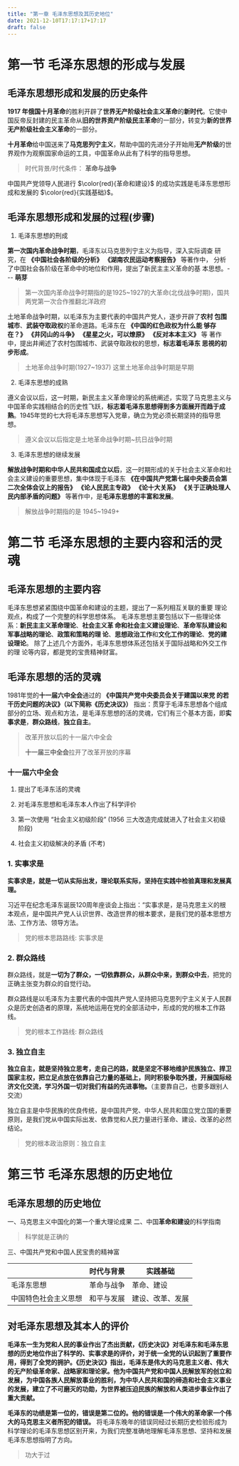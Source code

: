 ```yaml
---
title: "第一章 毛泽东思想及其历史地位"
date: 2021-12-10T17:17:17+17:17
draft: false
---
```


<!--more-->

# 第一节 毛泽东思想的形成与发展

## 毛泽东思想形成和发展的历史条件

**1917 年俄国十月革命**的胜利开辟了**世界无产阶级社会主义革命**的**新时代**。它使中国反帝反封建的民主革命从**旧的世界资产阶级民主革命**的一部分，转变为**新的世界无产阶级社会主义革命**的一部分。

**十月革命**给中国送来了**马克思列宁主义**，帮助中国的先进分子开始用**无产阶级**的世界观作为观察国家命运的工具，中国革命从此有了科学的指导思想。

> 时代背景/时代条件： **革命与战争**

中国共产党领导人民进行 $\color{red}{革命和建设}$ 的成功实践是毛泽东思想形成和发展的
$\color{red}{实践基础}$。

## 毛泽东思想形成和发展的过程(步骤)

1. 毛泽东思想的刑成

**第一次国内革命战争时期**，毛泽东以马克思列宁主义为指导，深入实际调查
研究，在 **《中国社会各阶级的分析》**  **《湖南农民运动考察报告》** 等著作中，
分析了中国社会各阶级在革命中的地位和作用，提出了新民主主义革命的基
本思想。--- **萌芽**

> 第一次国内革命战争时期指的是1925~1927的大革命(北伐战争时期)，国共两党第一次合作推翻北洋政府

土地革命战争时期，以毛泽东为主要代表的中国共产党人，逐步开辟了**农村
包围城市**、**武装夺取政权**的革命道路。毛泽东在 **《中国的红色政权为什么能
够存在？》** **《井冈山的斗争》** **《星星之火，可以燎原》** **《反对本本主义》** 等
著作中，提出井阐述了农村包围城市、武装夺取政权的思想，**标志着毛泽东
思視的初步形成**。

> 土地革命战争时期(1927~1937) 这里土地革命战争时期是早期

2. 毛泽东思想的成熟

遵义会议以后，这一时期，新民主主义革命理论的系统阐述，实现了马克思主义与中国革命实践相结合的历史性飞跃，**标志着毛泽东思想得到多方面展开而趋于成熟**。1945年觉的七大将毛泽东思想写入党章，确立为党必须长期坚持的指导思想。

> 遵义会议以后指定是土地革命战争时期~抗日战争时期

3. 毛泽东思想的继续发展

**解放战争时期和中华人民共和国成立以后**，这一时期形成的关于社会主义革命和社会主义建设的重要思想，集中体现于毛泽东 **《在中国共产党第七届中央委员会第二次全体会议上的报告》**  **《论人民民主专政》** **《论十大关系》** **《关于正确处理人民内部矛盾的问题》** 等著作中，是**毛泽东思想的丰富和发展**。

> 解放战争时期指的是 1945~1949+

# 第二节 毛泽东思想的主要内容和活的灵魂

## 毛泽东思想的主要内容

毛泽东思想紧紧围绕中国革命和建设的主题，提出了一系列相互关联的重要
理论观点，构成了一个完整的科学思想体系。
毛泽东思想主要包括以下一些理论体系：**新民主主义革命理论**、**社会主义革
命和社会主义建设理论**、**革命军队建设和军事战略的理论**、**政策和策略的理
论**、**思想政治工作**和**文化工作的理论**、**党的建设理论**。
除了上述几个方面外，毛泽东思想体系还包括关于国际战略和外交工作的理
论等内容，都是党的宝贵精神财富。

## 毛泽东思想的活的灵魂

1981年觉的**十一届六中全会**通过的 **《中国共产党中央委员会关于建国以来党
的若干历史问题的决议》（以下简称《历史决议》）** 指出：贯穿于毛泽东思想各个组成部分的立场、观点和方法，是毛泽东思想的活的灵魂，它们有三个基本方面，即**实事求是**，**群众路线**，**独立自主**。

> 改革开放以后的十一届六中全会
> 
> **十一届三中全会**拉开了改革开放的序幕

### 十一届六中全会

1. 提出了毛泽东活的灵魂

2. 对毛泽东思想和毛泽东本人作出了科学评价

3. 第一次使用 “社会主义初级阶段” (1956 三大改造完成就进入了社会主义初级阶段)

4. 社会主义初级解决的矛盾 (不考)

### 1. 实事求是

**实事求是，就是一切从实际出发，理论联系实际，坚持在实践中检验真理和发展真理。**

习近平在纪念毛泽东诞辰120周年座谈会上指出：“实事求是，是马克思主义的根本观点，是中国共产党人认识世界、改造世界的根本要求，是我们党的基本思想方法、工作方法、领导方法。

> 党的根本思路路线: 实事求是

### 2. 群众路线

群众路线，就是**一切为了群众，一切依靠群众，从群众中来，到群众中去**，把党的正确主张变为群众的自觉行动。

群众路线是以毛泽东为主要代表的中国共产党人坚持把马克思列宁主义关于人民群众是历史创造者的原理，系统地运用在党的全部活动中，形成的党的根本工作路线。

> 党的根本工作路线:  群众路线

### 3. 独立自主

**独立自主，就是坚持独立思考，走自己的路，就是坚定不移地维护民族独立、捍卫国家主权，把立足点放在依靠自己力量的基础上，同时积极争取外援，开展国际经济文化交流，学习外国一切对我们有益的先进事物。**（主要靠自己，也要多跟别人交流）

独立自主是中华民族的优良传统，是中国共产党、中华人民共和国立党立国的重要原则，是我们党从中国实际出发、依靠觉和人民力量进行革命、建设、改革的必然结论。

> 党的根本政治原则：独立自主

# 第三节 毛泽东思想的历史地位

## 毛泽东思想的历史地位

一、马克思主义中国化的第一个重大理论成果
二、中国**革命和建设**的科学指南

> 科学就是正确的

三、中国共产党和中国人民宝贵的精神富

|            | 时代与背景 | 实践基础     |
| ---------- | ----- | -------- |
| 毛泽东思想      | 革命与战争 | 革命、建设    |
| 中国特色社会主义思想 | 和平与发展 | 建设、改革、发展 |

## 对毛泽东思想及其本人的评价

**毛泽东一生为党和人民的事业作出了杰出贡献，《历史决议》对毛泽东和毛泽东思想的历史地位作出了科学的、实事求是的评价，对于统一全党的认识起到了重要作用，得到了全党的拥护。《历史決议》指出，毛泽东是伟大的马克思主义者、伟大的无产阶级革命家、战略家和理论家。他为中国共产党和中国人民解放军的创立和发展，为中国各族人民解放事业的胜利，为中华人民共和国的缔造和社会主义事业的发展，建立了不可磨灭的功勋，为世界被压迫民族的解放和人类进步事业作出了重大贡献。**

**毛泽东的功绩是第一位的，错误是第二位的。他的错误是一个伟大的革命家一个伟大的马克思主义者所犯的错误。** 将毛泽东晚年的错误同经过长期历史检验形成为科学理论的毛泽东思想区别开来，为我们完整准确地理解毛泽东思想、坚持和发展毛泽东思想指明了方向。

> 功大于过
